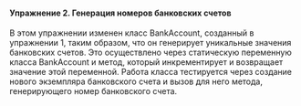 #### Упражнение 2. Генерация номеров банковских счетов

В этом упражнении изменен класс BankAccount, созданный в упражнении 1, таким образом, что он генерирует уникальные значения банковских счетов. Это осуществлено через статическую переменную класса BankAccount и метод, который инкрементирует и возвращает значение этой переменной. Работа класса тестируется через создание нового экземпляра банковского счета и вызов для него метода, генерирующего номер банковского счета.
